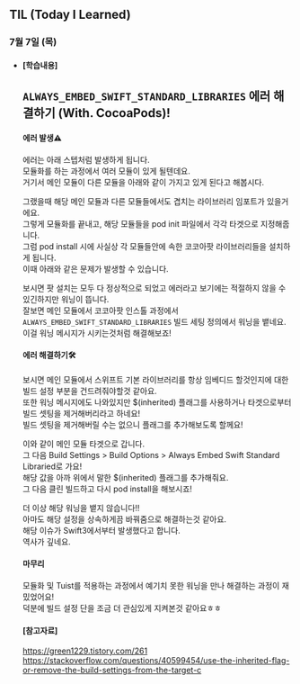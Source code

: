 ## TIL (Today I Learned)

### 7월 7일 (목)   

- #### [학습내용]    
  ## `ALWAYS_EMBED_SWIFT_STANDARD_LIBRARIES` 에러 해결하기 (With. CocoaPods)!      
  #### 에러 발생⚠️   

  에러는 아래 스텝처럼 발생하게 됩니다.   
  모듈화를 하는 과정에서 여러 모듈이 있게 될텐데요.  
  거기서 메인 모듈이 다른 모듈을 아래와 같이 가지고 있게 된다고 해봅시다.    

  그랬을때 해당 메인 모듈과 다른 모듈들에서도 겹치는 라이브러리 임포트가 있을거에요.     
  그렇게 모듈화를 끝내고, 해당 모듈들을 pod init 파일에서 각각 타겟으로 지정해줍니다.     
  그럼 pod install 시에 사실상 각 모듈들안에 속한 코코아팟 라이브러리들을 설치하게 됩니다.    
  이때 아래와 같은 문제가 발생할 수 있습니다.     

  보시면 팟 설치는 모두 다 정상적으로 되었고 에러라고 보기에는 적절하지 않을 수 있긴하지만 워닝이 뜹니다.    
  잘보면 메인 모듈에서 코코아팟 인스톨 과정에서 `ALWAYS_EMBED_SWIFT_STANDARD_LIBRARIES` 빌드 세팅 정의에서 워닝을 뱉네요.    
  이걸 워닝 메시지가 시키는것처럼 해결해보죠!    

  #### 에러 해결하기🛠    

  보시면 메인 모듈에서 스위프트 기본 라이브러리를 항상 임베디드 할것인지에 대한 빌드 설정 부분을 건드려줘야할것 같아요.    
  또한 워닝 메시지에도 나와있지만 $(inherited) 플래그를 사용하거나 타겟으로부터 빌드 셋팅을 제거해버리라고 하네요!    
  빌드 셋팅을 제거해버릴 수는 없으니 플래그를 추가해보도록 할께요!    

  이와 같이 메인 모듈 타겟으로 갑니다.    
  그 다음 Build Settings > Build Options > Always Embed Swift Standard Libraried로 가요!    
  해당 값을 아까 위에서 말한 $(inherited) 플래그를 추가해줘요.    
  그 다음 클린 빌드하고 다시 pod install을 해보시죠!     

  더 이상 해당 워닝을 뱉지 않습니다!!    
  아마도 해당 설정을 상속하게끔 바꿔줌으로 해결하는것 같아요.    
  해당 이슈가 Swift3에서부터 발생했다고 합니다.     
  역사가 깊네요.     

  #### 마무리    

  모듈화 및 Tuist를 적용하는 과정에서 예기치 못한 워닝을 만나 해결하는 과정이 재밌었어요!    
  덕분에 빌드 설정 단을 조금 더 관심있게 지켜본것 같아요ㅎㅎ   

  #### [참고자료]    
  https://green1229.tistory.com/261   
  https://stackoverflow.com/questions/40599454/use-the-inherited-flag-or-remove-the-build-settings-from-the-target-c    